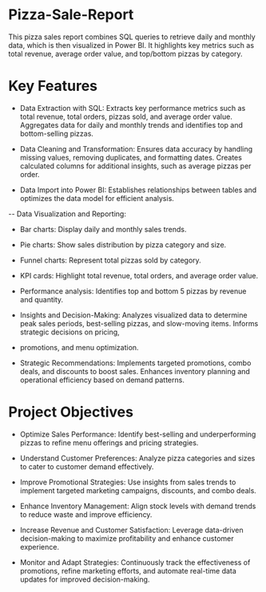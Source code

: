 # Pizza-Sale-Report
This pizza sales report combines SQL queries to retrieve daily and monthly data, which is then visualized in Power BI. It highlights key metrics such as total revenue, average order value, and top/bottom pizzas by category.

# Key Features

- Data Extraction with SQL: Extracts key performance metrics such as total revenue, total orders, pizzas sold, and average order value. Aggregates data for daily and monthly trends and identifies top and bottom-selling pizzas.

- Data Cleaning and Transformation: Ensures data accuracy by handling missing values, removing duplicates, and formatting dates. Creates calculated columns for additional insights, such as average pizzas per order.

- Data Import into Power BI: Establishes relationships between tables and optimizes the data model for efficient analysis.

-- Data Visualization and Reporting:

- Bar charts: Display daily and monthly sales trends.

- Pie charts: Show sales distribution by pizza category and size.

- Funnel charts: Represent total pizzas sold by category.

- KPI cards: Highlight total revenue, total orders, and average order value.

- Performance analysis: Identifies top and bottom 5 pizzas by revenue and quantity.

- Insights and Decision-Making: Analyzes visualized data to determine peak sales periods, best-selling pizzas, and slow-moving items. Informs strategic decisions on pricing,

- promotions, and menu optimization.

- Strategic Recommendations: Implements targeted promotions, combo deals, and discounts to boost sales. Enhances inventory planning and operational efficiency based on demand patterns.

# Project Objectives

- Optimize Sales Performance: Identify best-selling and underperforming pizzas to refine menu offerings and pricing strategies.

- Understand Customer Preferences: Analyze pizza categories and sizes to cater to customer demand effectively.

- Improve Promotional Strategies: Use insights from sales trends to implement targeted marketing campaigns, discounts, and combo deals.

- Enhance Inventory Management: Align stock levels with demand trends to reduce waste and improve efficiency.

- Increase Revenue and Customer Satisfaction: Leverage data-driven decision-making to maximize profitability and enhance customer experience.

- Monitor and Adapt Strategies: Continuously track the effectiveness of promotions, refine marketing efforts, and automate real-time data updates for improved decision-making.
